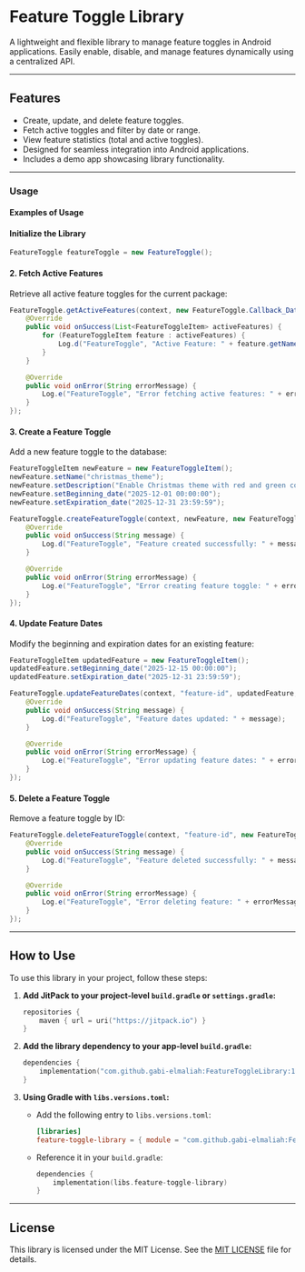 # **Feature Toggle Library**

A lightweight and flexible library to manage feature toggles in Android applications. Easily enable, disable, and manage features dynamically using a centralized API.

---

## **Features**
- Create, update, and delete feature toggles.
- Fetch active toggles and filter by date or range.
- View feature statistics (total and active toggles).
- Designed for seamless integration into Android applications.
- Includes a demo app showcasing library functionality.

---

### **Usage**

#### Examples of Usage

#### **Initialize the Library**
```java
FeatureToggle featureToggle = new FeatureToggle();
```

#### **2. Fetch Active Features**
Retrieve all active feature toggles for the current package:

```java
FeatureToggle.getActiveFeatures(context, new FeatureToggle.Callback_Data<List<FeatureToggleItem>>() {
    @Override
    public void onSuccess(List<FeatureToggleItem> activeFeatures) {
        for (FeatureToggleItem feature : activeFeatures) {
            Log.d("FeatureToggle", "Active Feature: " + feature.getName());
        }
    }

    @Override
    public void onError(String errorMessage) {
        Log.e("FeatureToggle", "Error fetching active features: " + errorMessage);
    }
});
```

#### **3. Create a Feature Toggle**
Add a new feature toggle to the database:

```java
FeatureToggleItem newFeature = new FeatureToggleItem();
newFeature.setName("christmas_theme");
newFeature.setDescription("Enable Christmas theme with red and green colors.");
newFeature.setBeginning_date("2025-12-01 00:00:00");
newFeature.setExpiration_date("2025-12-31 23:59:59");

FeatureToggle.createFeatureToggle(context, newFeature, new FeatureToggle.Callback_Data<String>() {
    @Override
    public void onSuccess(String message) {
        Log.d("FeatureToggle", "Feature created successfully: " + message);
    }

    @Override
    public void onError(String errorMessage) {
        Log.e("FeatureToggle", "Error creating feature toggle: " + errorMessage);
    }
});
```

#### **4. Update Feature Dates**
Modify the beginning and expiration dates for an existing feature:

```java
FeatureToggleItem updatedFeature = new FeatureToggleItem();
updatedFeature.setBeginning_date("2025-12-15 00:00:00");
updatedFeature.setExpiration_date("2025-12-31 23:59:59");

FeatureToggle.updateFeatureDates(context, "feature-id", updatedFeature, new FeatureToggle.Callback_Data<String>() {
    @Override
    public void onSuccess(String message) {
        Log.d("FeatureToggle", "Feature dates updated: " + message);
    }

    @Override
    public void onError(String errorMessage) {
        Log.e("FeatureToggle", "Error updating feature dates: " + errorMessage);
    }
});
```

#### **5. Delete a Feature Toggle**
Remove a feature toggle by ID:

```java
FeatureToggle.deleteFeatureToggle(context, "feature-id", new FeatureToggle.Callback_Data<String>() {
    @Override
    public void onSuccess(String message) {
        Log.d("FeatureToggle", "Feature deleted successfully: " + message);
    }

    @Override
    public void onError(String errorMessage) {
        Log.e("FeatureToggle", "Error deleting feature: " + errorMessage);
    }
});
```

---

## **How to Use**

To use this library in your project, follow these steps:

1. **Add JitPack to your project-level `build.gradle` or `settings.gradle`:**

   ```kotlin
   repositories {
       maven { url = uri("https://jitpack.io") }
   }
   ```

2. **Add the library dependency to your app-level `build.gradle`:**

   ```kotlin
   dependencies {
       implementation("com.github.gabi-elmaliah:FeatureToggleLibrary:1.0.0")
   }
   ```

3. **Using Gradle with `libs.versions.toml`:**
    - Add the following entry to `libs.versions.toml`:
      ```toml
      [libraries]
      feature-toggle-library = { module = "com.github.gabi-elmaliah:FeatureToggleLibrary", version = "1.0.0" }
      ```
    - Reference it in your `build.gradle`:
      ```kotlin
      dependencies {
          implementation(libs.feature-toggle-library)
      }
      ```

---

## License

This library is licensed under the MIT License. See the [MIT LICENSE](License) file for details.
